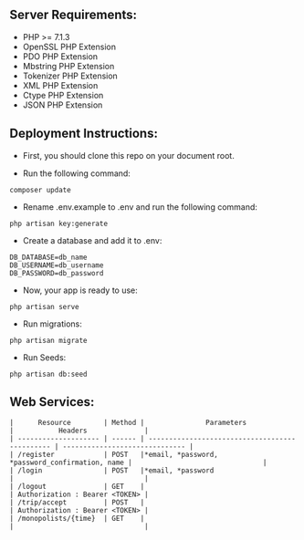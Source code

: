 ## Server Requirements:

- PHP >= 7.1.3
- OpenSSL PHP Extension
- PDO PHP Extension
- Mbstring PHP Extension
- Tokenizer PHP Extension
- XML PHP Extension
- Ctype PHP Extension
- JSON PHP Extension

## Deployment Instructions:

- First, you should clone this repo on your document root.

- Run the following command:

```
composer update
```
- Rename .env.example to .env and run the following command:  
```
php artisan key:generate
```
- Create a database and add it to .env:
```
DB_DATABASE=db_name
DB_USERNAME=db_username
DB_PASSWORD=db_password
```
- Now, your app is ready to use:
```
php artisan serve
```
- Run migrations:
```
php artisan migrate
```
- Run Seeds:
```
php artisan db:seed
```
## Web Services:
```
|      Resource        | Method |               Parameters                       |           Headers              |
| -------------------- | ------ | ---------------------------------------------- | ------------------------------ |
| /register            | POST   |*email, *password, *password_confirmation, name |                                |
| /login               | POST   |*email, *password                               |                                |
| /logout              | GET    |                                                | Authorization : Bearer <TOKEN> |
| /trip/accept         | POST   |                                                | Authorization : Bearer <TOKEN> |
| /monopolists/{time}  | GET    |                                                |                                |




